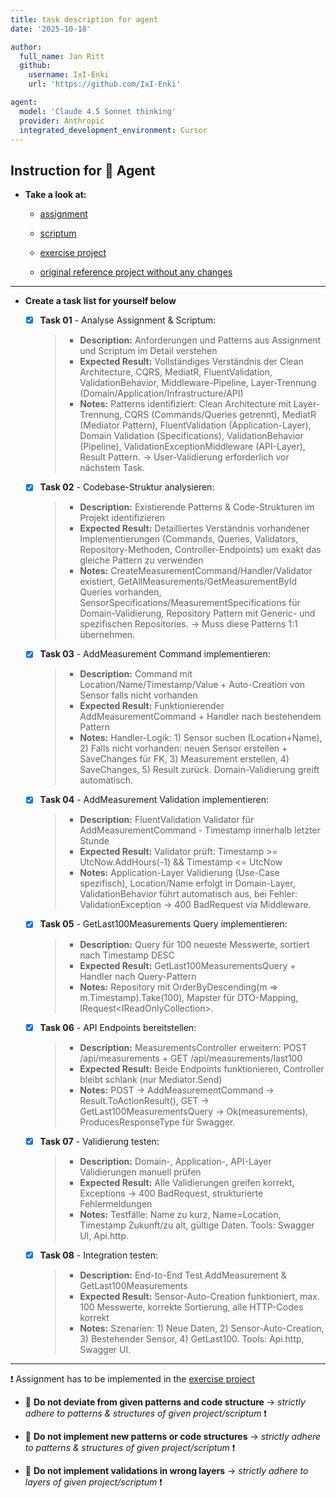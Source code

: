 ```yaml
---
title: task description for agent
date: '2025-10-18'

author:
  full_name: Jan Ritt
  github:
    username: IxI-Enki
    url: 'https://github.com/IxI-Enki'

agent:
  model: 'Claude 4.5 Sonnet thinking'
  provider: Anthropic
  integrated_development_environment: Cursor
---
```


<!-- markdownlint-disable MD033 -->

## Instruction for 🤖 Agent

- **Take a look at:**

  - [assignment](files/angabe/angabe_moodle_wmc_05_middleware.md)

  - [scriptum](files/angabe/scriptum_wmc_05_jan.md)

  - [exercise project](clean_architecture_05_validation_with_middleware)

  - [original reference project without any changes](<files/angabe/01_5_CleanArchitecture Validation mit Middleware - Template>)

---

- **Create a task list for yourself below**

  - [x] **Task 01** - Analyse Assignment & Scriptum:
    > - **Description:** Anforderungen und Patterns aus Assignment und Scriptum im Detail verstehen
    > - **Expected Result:** Vollständiges Verständnis der Clean Architecture, CQRS, MediatR, FluentValidation, ValidationBehavior, Middleware-Pipeline, Layer-Trennung (Domain/Application/Infrastructure/API)
    > - **Notes:** Patterns identifiziert: Clean Architecture mit Layer-Trennung, CQRS (Commands/Queries getrennt), MediatR (Mediator Pattern), FluentValidation (Application-Layer), Domain Validation (Specifications), ValidationBehavior (Pipeline), ValidationExceptionMiddleware (API-Layer), Result<T> Pattern. → User-Validierung erforderlich vor nächstem Task.

  - [x] **Task 02** - Codebase-Struktur analysieren:
    > - **Description:** Existierende Patterns & Code-Strukturen im Projekt identifizieren
    > - **Expected Result:** Detailliertes Verständnis vorhandener Implementierungen (Commands, Queries, Validators, Repository-Methoden, Controller-Endpoints) um exakt das gleiche Pattern zu verwenden
    > - **Notes:** CreateMeasurementCommand/Handler/Validator existiert, GetAllMeasurements/GetMeasurementById Queries vorhanden, SensorSpecifications/MeasurementSpecifications für Domain-Validierung, Repository Pattern mit Generic- und spezifischen Repositories. → Muss diese Patterns 1:1 übernehmen.

  - [x] **Task 03** - AddMeasurement Command implementieren:
    > - **Description:** Command mit Location/Name/Timestamp/Value + Auto-Creation von Sensor falls nicht vorhanden
    > - **Expected Result:** Funktionierender AddMeasurementCommand + Handler nach bestehendem Pattern
    > - **Notes:** Handler-Logik: 1) Sensor suchen (Location+Name), 2) Falls nicht vorhanden: neuen Sensor erstellen + SaveChanges für FK, 3) Measurement erstellen, 4) SaveChanges, 5) Result<GetMeasurementDto> zurück. Domain-Validierung greift automatisch.

  - [x] **Task 04** - AddMeasurement Validation implementieren:
    > - **Description:** FluentValidation Validator für AddMeasurementCommand - Timestamp innerhalb letzter Stunde
    > - **Expected Result:** Validator prüft: Timestamp >= UtcNow.AddHours(-1) && Timestamp <= UtcNow
    > - **Notes:** Application-Layer Validierung (Use-Case spezifisch), Location/Name erfolgt in Domain-Layer, ValidationBehavior führt automatisch aus, bei Fehler: ValidationException → 400 BadRequest via Middleware.

  - [x] **Task 05** - GetLast100Measurements Query implementieren:
    > - **Description:** Query für 100 neueste Messwerte, sortiert nach Timestamp DESC
    > - **Expected Result:** GetLast100MeasurementsQuery + Handler nach Query-Pattern
    > - **Notes:** Repository mit OrderByDescending(m => m.Timestamp).Take(100), Mapster für DTO-Mapping, IRequest<IReadOnlyCollection<GetMeasurementDto>>.

  - [x] **Task 06** - API Endpoints bereitstellen:
    > - **Description:** MeasurementsController erweitern: POST /api/measurements + GET /api/measurements/last100
    > - **Expected Result:** Beide Endpoints funktionieren, Controller bleibt schlank (nur Mediator.Send)
    > - **Notes:** POST → AddMeasurementCommand → Result.ToActionResult(), GET → GetLast100MeasurementsQuery → Ok(measurements), ProducesResponseType für Swagger.

  - [x] **Task 07** - Validierung testen:
    > - **Description:** Domain-, Application-, API-Layer Validierungen manuell prüfen
    > - **Expected Result:** Alle Validierungen greifen korrekt, Exceptions → 400 BadRequest, strukturierte Fehlermeldungen
    > - **Notes:** Testfälle: Name zu kurz, Name=Location, Timestamp Zukunft/zu alt, gültige Daten. Tools: Swagger UI, Api.http.

  - [x] **Task 08** - Integration testen:
    > - **Description:** End-to-End Test AddMeasurement & GetLast100Measurements
    > - **Expected Result:** Sensor-Auto-Creation funktioniert, max. 100 Messwerte, korrekte Sortierung, alle HTTP-Codes korrekt
    > - **Notes:** Szenarien: 1) Neue Daten, 2) Sensor-Auto-Creation, 3) Bestehender Sensor, 4) GetLast100. Tools: Api.http, Swagger UI.

---
  
❗ Assignment has to be implemented in the [exercise project](clean_architecture_05_validation_with_middleware)

- 🛑 **Do not deviate from given patterns and code structure** → *strictly adhere to patterns & structures of given project/scriptum* ❗

- 🛑 **Do not implement new patterns or code structures** → *strictly adhere to patterns & structures of given project/scriptum* ❗

- 🛑 **Do not implement validations in wrong layers** → *strictly adhere to layers of given project/scriptum* ❗
